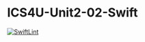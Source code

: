 # ICS4U-Unit2-02-Swift
[![SwiftLint](https://github.com/Ryan-ChungKamChung/ICS4U-Unit2-02-Swift/workflows/SwiftLint/badge.svg)](https://github.com/Ryan-ChungKamChung/ICS4U-Unit2-02-Swift/actions)
